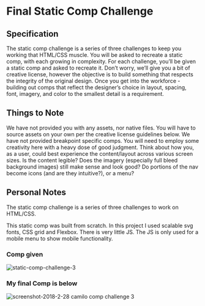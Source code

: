 # Final Static Comp Challenge

## Specification
The static comp challenge is a series of three challenges to keep you working that HTML/CSS muscle. You will be asked to recreate a static comp, with each growing in complexity. For each challenge, you’ll be given a static comp and asked to recreate it. Don’t worry, we’ll give you a bit of creative license, however the objective is to build something that respects the integrity of the original design. Once you get into the workforce - building out comps that reflect the designer’s choice in layout, spacing, font, imagery, and color to the smallest detail is a requirement.

## Things to Note
We have not provided you with any assets, nor native files. You will have to source assets on your own per the creative license guidelines below.
We have not provided breakpoint specific comps. You will need to employ some creativity here with a heavy dose of good judgment. Think about how you, as a user, could best experience the content/layout across various screen sizes. Is the content legible? Does the imagery (especially full bleed background images) still make sense and look good? Do portions of the nav become icons (and are they intuitive?), or a menu?

## Personal Notes
The static comp challenge is a series of three challenges to work on HTML/CSS.

This static comp was built from scratch. 
In this project I used scalable svg fonts, CSS grid and Flexbox. There is very little JS. The JS is only used for a mobile menu to show mobile functionality. 

### Comp given
![static-comp-challenge-3](https://user-images.githubusercontent.com/8752377/36808511-84597ede-1c82-11e8-875b-75a1694d5676.jpg)

### My final Comp is below
![screenshot-2018-2-28 camilo comp challenge 3](https://user-images.githubusercontent.com/8752377/36808619-d827bef4-1c82-11e8-90ee-9cb05b1d4e54.png)
